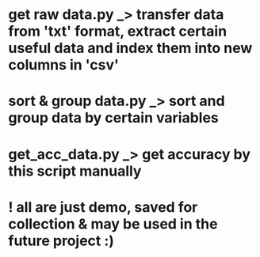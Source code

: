 # get raw data.py _> transfer data from 'txt' format, extract certain useful data and index them into new columns in 'csv'
# sort & group data.py _> sort and group data by certain variables 
# get_acc_data.py _> get accuracy by this script manually 
# ! all are just demo, saved for collection & may be used in the future project :)
